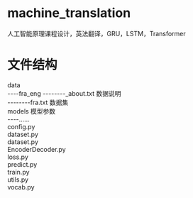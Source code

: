# machine_translation
人工智能原理课程设计，英法翻译，GRU，LSTM，Transformer

# 文件结构  
data  
----fra_eng
--------_about.txt    数据说明  
--------fra.txt       数据集   
models                模型参数    
----……    
config.py                    
dataset.py  
dataset.py  
EncoderDecoder.py  
loss.py  
predict.py  
train.py  
utils.py  
vocab.py   
